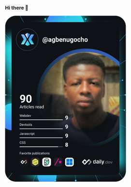 ### Hi there 👋

<a href="https://app.daily.dev/DailyDevTips"><img src="https://github.com/Agbenugocho/Agbenugocho/blob/main/devcard.svg" width="400" alt="Abu Jehonadab Agbenugocho's Dev Card"/></a>

<!--
**Agbenugocho/Agbenugocho** is a ✨ _special_ ✨ repository because its `README.md` (this file) appears on your GitHub profile.

Here are some ideas to get you started:

- 🔭 I’m currently working on ...
- 🌱 I’m currently learning ...
- 👯 I’m looking to collaborate on ...
- 🤔 I’m looking for help with ...
- 💬 Ask me about ...
- 📫 How to reach me: ...
- 😄 Pronouns: ...
- ⚡ Fun fact: ...
-->
